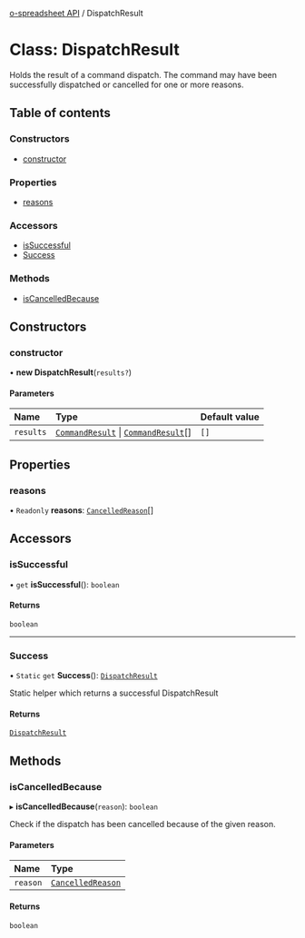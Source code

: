 [o-spreadsheet API](../README.md) / DispatchResult

# Class: DispatchResult

Holds the result of a command dispatch.
The command may have been successfully dispatched or cancelled
for one or more reasons.

## Table of contents

### Constructors

- [constructor](DispatchResult.md#constructor)

### Properties

- [reasons](DispatchResult.md#reasons)

### Accessors

- [isSuccessful](DispatchResult.md#issuccessful)
- [Success](DispatchResult.md#success)

### Methods

- [isCancelledBecause](DispatchResult.md#iscancelledbecause)

## Constructors

### constructor

• **new DispatchResult**(`results?`)

#### Parameters

| Name | Type | Default value |
| :------ | :------ | :------ |
| `results` | [`CommandResult`](../enums/CommandResult.md) \| [`CommandResult`](../enums/CommandResult.md)[] | `[]` |

## Properties

### reasons

• `Readonly` **reasons**: [`CancelledReason`](../README.md#cancelledreason)[]

## Accessors

### isSuccessful

• `get` **isSuccessful**(): `boolean`

#### Returns

`boolean`

___

### Success

• `Static` `get` **Success**(): [`DispatchResult`](DispatchResult.md)

Static helper which returns a successful DispatchResult

#### Returns

[`DispatchResult`](DispatchResult.md)

## Methods

### isCancelledBecause

▸ **isCancelledBecause**(`reason`): `boolean`

Check if the dispatch has been cancelled because of
the given reason.

#### Parameters

| Name | Type |
| :------ | :------ |
| `reason` | [`CancelledReason`](../README.md#cancelledreason) |

#### Returns

`boolean`
